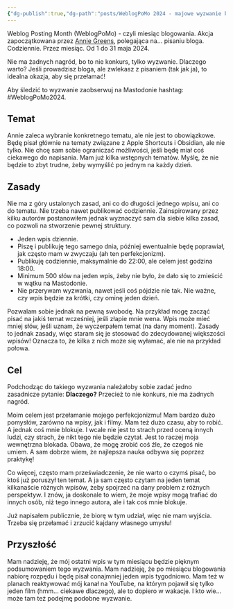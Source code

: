 ```yaml
---
{"dg-publish":true,"dg-path":"posts/WeblogPoMo 2024 - majowe wyzwanie blogowe.md","permalink":"/posts/weblog-po-mo-2024-majowe-wyzwanie-blogowe/","tags":["WeblogPoMo2024"],"updated":"2024-05-01"}
---
```



Weblog Posting Month (WeblogPoMo) - czyli miesiąc blogowania. Akcja zapoczątkowana przez [Annie Greens](https://weblog.anniegreens.lol/weblog-posting-month-2024), polegająca na... pisaniu bloga. Codziennie. Przez miesiąc. Od 1 do 31 maja 2024.

Nie ma żadnych nagród, bo to nie konkurs, tylko wyzwanie. Dlaczego warto? Jeśli prowadzisz bloga, ale zwlekasz z pisaniem (tak jak ja), to idealna okazja, aby się przełamać!

Aby śledzić to wyzwanie zaobserwuj na Mastodonie hashtag: #WeblogPoMo2024.

## Temat

Annie zaleca wybranie konkretnego tematu, ale nie jest to obowiązkowe. Będę pisał głównie na tematy związane z Apple Shortcuts i Obsidian, ale nie tylko. Nie chcę sam sobie ograniczać możliwości, jeśli będę miał coś ciekawego do napisania. Mam już kilka wstępnych tematów. Myślę, że nie będzie to zbyt trudne, żeby wymyślić po jednym na każdy dzień.

## Zasady

Nie ma z góry ustalonych zasad, ani co do długości jednego wpisu, ani co do tematu. Nie trzeba nawet publikować codziennie. Zainspirowany przez kilku autorów postanowiłem jednak wyznaczyć sam dla siebie kilka zasad, co pozwoli na stworzenie pewnej struktury.

- Jeden wpis dziennie.
- Piszę i publikuję tego samego dnia, później ewentualnie będę poprawiał, jak często mam w zwyczaju (ah ten perfekcjonizm).
- Publikuję codziennie, maksymalnie do 22:00, ale celem jest godzina 18:00.
- Minimum 500 słów na jeden wpis, żeby nie było, że dało się to zmieścić w wątku na Mastodonie.
- Nie przerywam wyzwania, nawet jeśli coś pójdzie nie tak. Nie ważne, czy wpis będzie za krótki, czy ominę jeden dzień.

Pozwalam sobie jednak na pewną swobodę. Na przykład mogę zacząć pisać na jakiś temat wcześniej, jeśli złapie mnie wena. Wpis może mieć mniej słów, jeśli uznam, że wyczerpałem temat (na dany moment). Zasady to jednak zasady, więc staram się je stosować do zdecydowanej większości wpisów! Oznacza to, że kilka z nich może się wyłamać, ale nie na przykład połowa.

## Cel

Podchodząc do takiego wyzwania należałoby sobie zadać jedno zasadnicze pytanie: **Dlaczego?** Przecież to nie konkurs, nie ma żadnych nagród.

Moim celem jest przełamanie mojego perfekcjonizmu! Mam bardzo dużo pomysłów, zarówno na wpisy, jak i filmy. Mam też dużo czasu, aby to robić. A jednak coś mnie blokuje. I wcale nie jest to strach przed oceną innych ludzi, czy strach, że nikt tego nie będzie czytał. Jest to raczej moja wewnętrzna blokada. Obawa, że mogę zrobić coś źle, że czegoś nie umiem. A sam dobrze wiem, że najlepsza nauka odbywa się poprzez praktykę!

Co więcej, często mam przeświadczenie, że nie warto o czymś pisać, bo ktoś już poruszył ten temat. A ja sam często czytam na jeden temat kilkanaście różnych wpisów, żeby spojrzeć na dany problem z różnych perspektyw. I znów, ja doskonale to wiem, że moje wpisy mogą trafiać do innych osób, niż tego innego autora, ale i tak coś mnie blokuje.

Już napisałem publicznie, że biorę w tym udział, więc nie mam wyjścia. Trzeba się przełamać i zrzucić kajdany własnego umysłu!

## Przyszłość

Mam nadzieję, że mój ostatni wpis w tym miesiącu będzie pięknym podsumowaniem tego wyzwania. Mam nadzieję, że po miesiącu blogowania nabiorę rozpędu i będę pisał conajmniej jeden wpis tygodniowo. Mam też w planach reaktywować mój kanał na YouTube, na którym pojawił się tylko jeden film (hmm... ciekawe dlaczego), ale to dopiero w wakacje. I kto wie... może tam też podejmę podobne wyzwanie.
